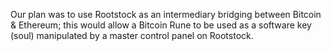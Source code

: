 Our plan was to use Rootstock as an intermediary bridging between Bitcoin & Ethereum; this would allow a Bitcoin Rune to be used as a software key (soul) manipulated by a master control panel on Rootstock.
